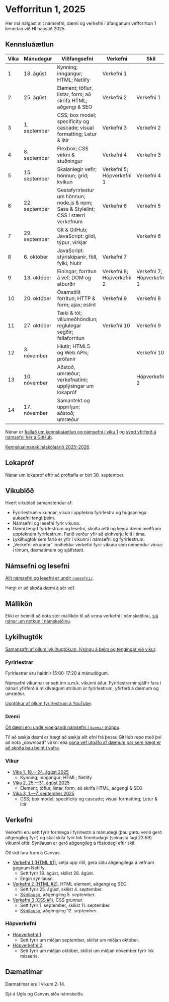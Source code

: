 # Vefforritun 1, 2025

Hér má nálgast allt námsefni, dæmi og verkefni í áfanganum vefforritun 1 kenndan við HÍ haustið 2025.

## Kennsluáætlun

| Vika | Mánudagur     | Viðfangsefni                                                                        | Verkefni                  | Skil                      |
| ---- | ------------- | ----------------------------------------------------------------------------------- | ------------------------- | ------------------------- |
| 1    | 18. ágúst     | Kynning; inngangur; HTML; Netlify                                                   | Verkefni 1                |                           |
| 2    | 25. ágúst     | Element; töflur, listar, form; að skrifa HTML; aðgengi & SEO                        | Verkefni 2                | Verkefni 1                |
| 3    | 1. september  | CSS; box model; specificity og cascade; visual formatting; Letur & litir            | Verkefni 3                | Verkefni 2                |
| 4    | 8. september  | Flexbox; CSS virkni & stuðningur                                                    | Verkefni 4                | Verkefni 3                |
| 5    | 15. september | Skalanlegir vefir; hönnun; grid; kvikun                                             | Verkefni 5; Hópverkefni 1 | Verkefni 4                |
| 6    | 22. september | Gestafyrirlestur um hönnun; node.js & npm; Sass & Stylelint; CSS í stærri verkefnum | Verkefni 6                | Verkefni 5                |
| 7    | 29. september | Git & GitHub; JavaScript: gildi, týpur, virkjar                                     |                           | Verkefni 6                |
| 8    | 6. október    | JavaScript: stýriskipanir, föll, fylki, hlutir                                      | Verkefni 7                |                           |
| 9    | 13. október   | Einingar; forritun á vef: DOM og atburðir                                           | Verkefni 8; Hópverkefni 2 | Verkefni 7; Hópverkefni 1 |
| 10   | 20. október   | Ósamstillt forritun; HTTP & form; ajax; eslint                                      | Verkefni 9                | Verkefni 8                |
| 11   | 27. október   | Tæki & tól; villumeðhöndlun; reglulegar segðir; fallaforritun                       | Verkefni 10               | Verkefni 9                |
| 12   | 3. nóvember   | Hlutir; HTML5 og Web APIs; prófanir                                                 |                           | Verkefni 10               |
| 13   | 10. nóvember  | Aðstoð, umræður; verkefnatími; upplýsingar um lokapróf                              |                           | Hópverkefni 2             |
| 14   | 17. nóvember  | Samantekt og upprifjun; aðstoð; umræður                                             |                           |                           |

Nánar er [fjallað um kennsluáætlun og námsefni í viku 1](vikur/vika-01.md) og [sýnd yfirferð á námsefni hér á GitHub](https://youtu.be/zUCDLAWWPls).

[Kennslualmanak háskólaárið 2025–2026](https://ugla.hi.is/kennsluskra/index.php?tab=skoli&chapter=content&id=56025&kennsluar=2025).

## Lokapróf

Nánar um lokapróf eftir að próftafla er birt 30. september.

## Vikublöð

Hvert vikublað samanstendur af:

- Fyrirlestrum vikunnar, vísun í upptekna fyrirlestra og hugsanlega aukaefni tengt þeim.
- Námsefni og lesefni fyrir vikuna.
- Dæmi tengd fyrirlestrum og lesefni, skoða ætti og keyra dæmi meðfram uppteknum fyrirlestrum. Farið verður yfir að einhverju leiti í tíma.
- Lykilhugtök sem farið er yfir í vikunni í námsefni og fyrirlestrum.
- „Verkefni vikunnar“ inniheldur verkefni fyrir vikuna sem nemendur vinna: í tímum, dæmatímum og sjálfstætt.

## Námsefni og lesefni

[Allt námsefni og lesefni er undir `namsefni/`](/namsefni).

Hægt er að [skoða dæmi á sér vef](https://vefforritun.github.io/vef1-2025/).

## Mállíkön

Ekki er heimilt að nota stór mállíkön til að vinna verkefni í námskeiðinu, [sjá nánar um notkun í námskeiðinu](./mallikon.md).

## Lykilhugtök

[Samansafn af öllum lykilhugtökum, lýsingu á þeim og tengingar við vikur](./lykilhugtok.md).

### Fyrirlestrar

Fyrirlestrar eru haldnir 15:00-17:20 á mánudögum.

Námsefni vikunnar er sett inn a.m.k. vikunni áður. Fyrirlestrarnir sjálfir fara í nánari yfirferð á mikilvægum atriðum úr fyrirlestrum, yfirferð á dæmum og umræður.

[Upptökur af öllum fyrirlestrum á YouTube](https://www.youtube.com/playlist?list=PLRj-ccg8iozwEK4e5aBhLHwX0F1xslYu7).

### Dæmi

[Öll dæmi eru undir viðeigandi námsefni í `daemi/` möppu](/namsefni).

Til að sækja dæmi er hægt að sækja allt efni frá þessu GitHub repo með því að nota „download“ virkni eða [opna vef útgáfu af dæmum þar sem hægt er að skoða þau beint í vafra](https://vefforritun.github.io/vef1-2025/daemi/).

### Vikur

- [Vika 1, 18.—24. ágúst 2025](vikur/vika-01.md)
  - Kynning; inngangur; HTML; Netlify
- [Vika 2, 25.—31. ágúst 2025](vikur/vika-02.md)
  - Element; töflur, listar, form; að skrifa HTML; aðgengi & SEO
- [Vika 3, 1.—7. september 2025](vikur/vika-03.md)
  - CSS; box model; specificity og cascade; visual formatting; Letur & litir

## Verkefni

Verkefni eru sett fyrir formlega í fyrirlestri á mánudegi (þau gætu verið gerð aðgengileg fyrr) og skal skila fyrir lok fimmtudags (seinasta lagi 23:59) vikunni eftir. Sýnilausn er gerð aðgengileg á föstudegi eftir skil.

Öll skil fara fram á Canvas.

- [Verkefni 1 (HTML #1)](https://github.com/vefforritun/vef1-2025-v1), setja upp ritil, gera síðu aðgengilega á vefnum gegnum Netlify.
  - Sett fyrir 18. ágúst, skilist 28. ágúst.
  - Engin sýnilausn.
- [Verkefni 2 (HTML #2)](https://github.com/vefforritun/vef1-2025-v2), HTML element, aðgengi og SEO.
  - Sett fyrir 25. ágúst, skilist 4. september.
  - [Sýnilausn](https://github.com/vefforritun/vef1-2025-v2-synilausn), aðgengileg 5. september.
- [Verkefni 3 (CSS #1)](https://github.com/vefforritun/vef1-2025-v3), CSS grunnur.
  - Sett fyrir 1. september, skilist 11. september
  - [Sýnilausn](https://github.com/vefforritun/vef1-2025-v3-synilausn), aðgengileg 12. september.

### Hópverkefni

- [Hópverkefni 1](https://github.com/vefforritun/vef1-2025-h1).
  - Sett fyrir um miðjan september, skilist um miðjan október.
- [Hópverkefni 2](https://github.com/vefforritun/vef1-2025-h2).
  - Sett fyrir um miðjan október, skilist um miðjan nóvember fyrir lok misseris.

## Dæmatímar

Dæmatímar eru í vikum 2–14.

Sjá á Uglu og Canvas síðu námskeiðs.
